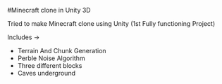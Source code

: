 #Minecraft clone in Unity 3D

Tried to make Minecraft clone using Unity (1st Fully functioning Project)

Includes ->
<ul>
  <li>Terrain And Chunk Generation</li>
  <li>Perble Noise Algorithm</li>
  <li>Three different blocks </li>
  <li>Caves underground</li>
</ul>
